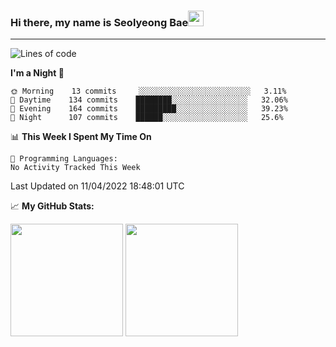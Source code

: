 ### Hi there, my name is Seolyeong Bae<img src="https://user-images.githubusercontent.com/80435616/151690320-5f13ba50-5d87-43d4-b254-939addcd0bdb.gif" width="25px">

---


<!--START_SECTION:waka-->
![Lines of code](https://img.shields.io/badge/From%20Hello%20World%20I%27ve%20Written-66%20Thousand%20lines%20of%20code-blue)

**I'm a Night 🦉** 

```text
🌞 Morning    13 commits     ░░░░░░░░░░░░░░░░░░░░░░░░░   3.11% 
🌆 Daytime    134 commits    ████████░░░░░░░░░░░░░░░░░   32.06% 
🌃 Evening    164 commits    █████████░░░░░░░░░░░░░░░░   39.23% 
🌙 Night      107 commits    ██████░░░░░░░░░░░░░░░░░░░   25.6%

```


📊 **This Week I Spent My Time On** 

```text
💬 Programming Languages: 
No Activity Tracked This Week

```


 Last Updated on 11/04/2022 18:48:01 UTC
<!--END_SECTION:waka-->


📈 **My GitHub Stats:**

<p>
  <img height="180em" src="https://github-readme-stats.vercel.app/api?username=pell13&show_icons=true&hide_border=true&&count_private=true&include_all_commits=true" />
  <img height="180em" src="https://github-readme-stats.vercel.app/api/top-langs/?username=pell13&exclude_repo=KNN-Image-Classification&show_icons=true&hide_border=true&layout=compact&langs_count=8"/>
</p>
